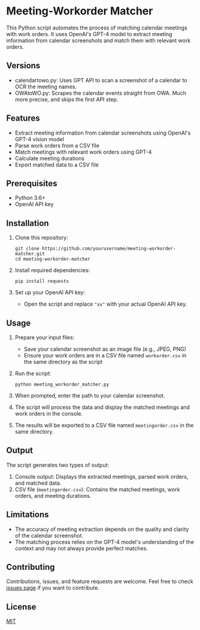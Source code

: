 # Meeting-Workorder Matcher

This Python script automates the process of matching calendar meetings with work orders. It uses OpenAI's GPT-4 model to extract meeting information from calendar screenshots and match them with relevant work orders.

## Versions

- calendartowo.py: Uses GPT API to scan a screenshot of a calendar to OCR the meeting names.
- OWAtoWO.py: Scrapes the calendar events straight from OWA. Much more precise, and skips the first API step.

## Features

- Extract meeting information from calendar screenshots using OpenAI's GPT-4 vision model
- Parse work orders from a CSV file
- Match meetings with relevant work orders using GPT-4
- Calculate meeting durations
- Export matched data to a CSV file

## Prerequisites

- Python 3.6+
- OpenAI API key

## Installation

1. Clone this repository:
   ```
   git clone https://github.com/yourusername/meeting-workorder-matcher.git
   cd meeting-workorder-matcher
   ```

2. Install required dependencies:
   ```
   pip install requests
   ```

3. Set up your OpenAI API key:
   - Open the script and replace `"xx"` with your actual OpenAI API key.

## Usage

1. Prepare your input files:
   - Save your calendar screenshot as an image file (e.g., JPEG, PNG)
   - Ensure your work orders are in a CSV file named `workorder.csv` in the same directory as the script

2. Run the script:
   ```
   python meeting_workorder_matcher.py
   ```

3. When prompted, enter the path to your calendar screenshot.

4. The script will process the data and display the matched meetings and work orders in the console.

5. The results will be exported to a CSV file named `meetingorder.csv` in the same directory.

## Output

The script generates two types of output:

1. Console output: Displays the extracted meetings, parsed work orders, and matched data.
2. CSV file (`meetingorder.csv`): Contains the matched meetings, work orders, and meeting durations.

## Limitations

- The accuracy of meeting extraction depends on the quality and clarity of the calendar screenshot.
- The matching process relies on the GPT-4 model's understanding of the context and may not always provide perfect matches.

## Contributing

Contributions, issues, and feature requests are welcome. Feel free to check [issues page](https://github.com/yourusername/meeting-workorder-matcher/issues) if you want to contribute.

## License

[MIT](https://choosealicense.com/licenses/mit/)
